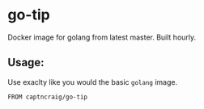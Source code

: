 # go-tip

Docker image for golang from latest master. Built hourly. 

## Usage:

Use exaclty like you would the basic `golang` image. 

```
FROM captncraig/go-tip
```


